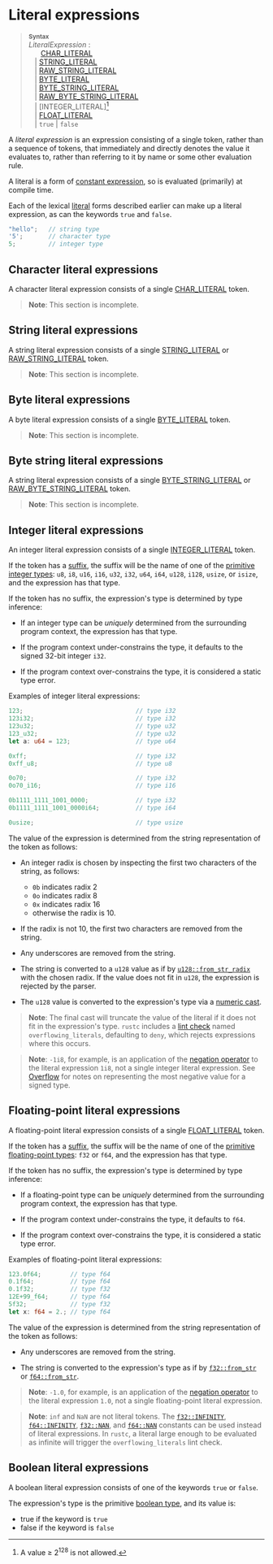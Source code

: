 # Literal expressions

> **<sup>Syntax</sup>**\
> _LiteralExpression_ :\
> &nbsp;&nbsp; &nbsp;&nbsp; [CHAR_LITERAL]\
> &nbsp;&nbsp; | [STRING_LITERAL]\
> &nbsp;&nbsp; | [RAW_STRING_LITERAL]\
> &nbsp;&nbsp; | [BYTE_LITERAL]\
> &nbsp;&nbsp; | [BYTE_STRING_LITERAL]\
> &nbsp;&nbsp; | [RAW_BYTE_STRING_LITERAL]\
> &nbsp;&nbsp; | [INTEGER_LITERAL][^out-of-range]\
> &nbsp;&nbsp; | [FLOAT_LITERAL]\
> &nbsp;&nbsp; | `true` | `false`
>
> [^out-of-range]: A value ≥ 2<sup>128</sup> is not allowed.

A _literal expression_ is an expression consisting of a single token, rather than a sequence of tokens, that immediately and directly denotes the value it evaluates to, rather than referring to it by name or some other evaluation rule.

A literal is a form of [constant expression], so is evaluated (primarily) at compile time.

Each of the lexical [literal][literal tokens] forms described earlier can make up a literal expression, as can the keywords `true` and `false`.

```rust
"hello";   // string type
'5';       // character type
5;         // integer type
```

## Character literal expressions

A character literal expression consists of a single [CHAR_LITERAL] token.

> **Note**: This section is incomplete.

## String literal expressions

A string literal expression consists of a single [STRING_LITERAL] or [RAW_STRING_LITERAL] token.

> **Note**: This section is incomplete.

## Byte literal expressions

A byte literal expression consists of a single [BYTE_LITERAL] token.

> **Note**: This section is incomplete.

## Byte string literal expressions

A string literal expression consists of a single [BYTE_STRING_LITERAL] or [RAW_BYTE_STRING_LITERAL] token.

> **Note**: This section is incomplete.

## Integer literal expressions

An integer literal expression consists of a single [INTEGER_LITERAL] token.

If the token has a [suffix], the suffix will be the name of one of the [primitive integer types][numeric types]: `u8`, `i8`, `u16`, `i16`, `u32`, `i32`, `u64`, `i64`, `u128`, `i128`, `usize`, or `isize`, and the expression has that type.

If the token has no suffix, the expression's type is determined by type inference:

* If an integer type can be _uniquely_ determined from the surrounding program context, the expression has that type.

* If the program context under-constrains the type, it defaults to the signed 32-bit integer `i32`.

* If the program context over-constrains the type, it is considered a static type error.

Examples of integer literal expressions:

```rust
123;                               // type i32
123i32;                            // type i32
123u32;                            // type u32
123_u32;                           // type u32
let a: u64 = 123;                  // type u64

0xff;                              // type i32
0xff_u8;                           // type u8

0o70;                              // type i32
0o70_i16;                          // type i16

0b1111_1111_1001_0000;             // type i32
0b1111_1111_1001_0000i64;          // type i64

0usize;                            // type usize
```

The value of the expression is determined from the string representation of the token as follows:

* An integer radix is chosen by inspecting the first two characters of the string, as follows:

    * `0b` indicates radix 2
    * `0o` indicates radix 8
    * `0x` indicates radix 16
    * otherwise the radix is 10.

* If the radix is not 10, the first two characters are removed from the string.

* Any underscores are removed from the string.

* The string is converted to a `u128` value as if by [`u128::from_str_radix`] with the chosen radix.
If the value does not fit in `u128`, the expression is rejected by the parser.

* The `u128` value is converted to the expression's type via a [numeric cast].

> **Note**: The final cast will truncate the value of the literal if it does not fit in the expression's type.
> `rustc` includes a [lint check] named `overflowing_literals`, defaulting to `deny`, which rejects expressions where this occurs.

> **Note**: `-1i8`, for example, is an application of the [negation operator] to the literal expression `1i8`, not a single integer literal expression.
> See [Overflow] for notes on representing the most negative value for a signed type.

## Floating-point literal expressions

A floating-point literal expression consists of a single [FLOAT_LITERAL] token.

If the token has a [suffix], the suffix will be the name of one of the [primitive floating-point types][floating-point types]: `f32` or `f64`, and the expression has that type.

If the token has no suffix, the expression's type is determined by type inference:

* If a floating-point type can be _uniquely_ determined from the surrounding program context, the expression has that type.

* If the program context under-constrains the type, it defaults to `f64`.

* If the program context over-constrains the type, it is considered a static type error.

Examples of floating-point literal expressions:

```rust
123.0f64;        // type f64
0.1f64;          // type f64
0.1f32;          // type f32
12E+99_f64;      // type f64
5f32;            // type f32
let x: f64 = 2.; // type f64
```

The value of the expression is determined from the string representation of the token as follows:

* Any underscores are removed from the string.

* The string is converted to the expression's type as if by [`f32::from_str`] or [`f64::from_str`].

> **Note**: `-1.0`, for example, is an application of the [negation operator] to the literal expression `1.0`, not a single floating-point literal expression.

> **Note**: `inf` and `NaN` are not literal tokens.
> The [`f32::INFINITY`], [`f64::INFINITY`], [`f32::NAN`], and [`f64::NAN`] constants can be used instead of literal expressions.
> In `rustc`, a literal large enough to be evaluated as infinite will trigger the `overflowing_literals` lint check.

## Boolean literal expressions

A boolean literal expression consists of one of the keywords `true` or `false`.

The expression's type is the primitive [boolean type], and its value is:
 * true if the keyword is `true`
 * false if the keyword is `false`


[boolean type]: ../types/boolean.md
[constant expression]: ../const_eval.md#constant-expressions
[floating-point types]: ../types/numeric.md#floating-point-types
[lint check]: ../attributes/diagnostics.md#lint-check-attributes
[literal tokens]: ../tokens.md#literals
[numeric cast]: operator-expr.md#numeric-cast
[numeric types]: ../types/numeric.md
[suffix]: ../tokens.md#suffixes
[negation operator]: operator-expr.md#negation-operators
[overflow]: operator-expr.md#overflow
[`f32::from_str`]: ../../core/primitive.f32.md#method.from_str
[`f32::INFINITY`]: ../../core/primitive.f32.md#associatedconstant.INFINITY
[`f32::NAN`]: ../../core/primitive.f32.md#associatedconstant.NAN
[`f64::from_str`]: ../../core/primitive.f64.md#method.from_str
[`f64::INFINITY`]: ../../core/primitive.f64.md#associatedconstant.INFINITY
[`f64::NAN`]: ../../core/primitive.f64.md#associatedconstant.NAN
[`u128::from_str_radix`]: ../../core/primitive.u128.md#method.from_str_radix
[CHAR_LITERAL]: ../tokens.md#character-literals
[STRING_LITERAL]: ../tokens.md#string-literals
[RAW_STRING_LITERAL]: ../tokens.md#raw-string-literals
[BYTE_LITERAL]: ../tokens.md#byte-literals
[BYTE_STRING_LITERAL]: ../tokens.md#byte-string-literals
[RAW_BYTE_STRING_LITERAL]: ../tokens.md#raw-byte-string-literals
[INTEGER_LITERAL]: ../tokens.md#integer-literals
[FLOAT_LITERAL]: ../tokens.md#floating-point-literals
